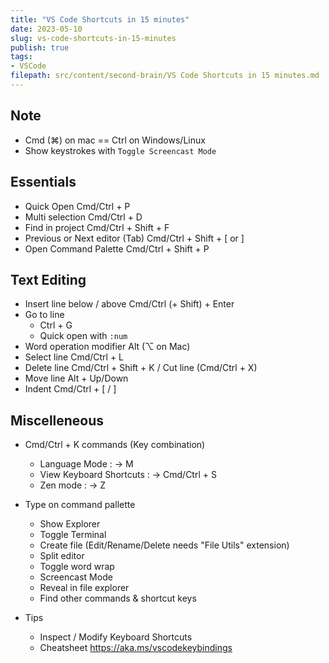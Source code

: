 ```yaml
---
title: "VS Code Shortcuts in 15 minutes"
date: 2023-05-10
slug: vs-code-shortcuts-in-15-minutes
publish: true
tags:
- VSCode
filepath: src/content/second-brain/VS Code Shortcuts in 15 minutes.md
---
```


## Note

* Cmd (⌘) on mac == Ctrl on Windows/Linux
* Show keystrokes with `Toggle Screencast Mode`

## Essentials

* Quick Open
  Cmd/Ctrl + P
* Multi selection
  Cmd/Ctrl + D
* Find in project
  Cmd/Ctrl + Shift + F
* Previous or Next editor (Tab)
  Cmd/Ctrl + Shift + \[ or ]
* Open Command Palette
  Cmd/Ctrl + Shift + P

## Text Editing

* Insert line below / above
  Cmd/Ctrl (+ Shift) + Enter
* Go to line
  * Ctrl + G
  * Quick open with `:num`
* Word operation modifier
  Alt (⌥ on Mac)
* Select line
  Cmd/Ctrl + L
* Delete line
  Cmd/Ctrl + Shift + K / Cut line (Cmd/Ctrl + X)
* Move line
  Alt + Up/Down
* Indent
  Cmd/Ctrl + \[ / ]

## Miscelleneous

* Cmd/Ctrl + K commands (Key combination)
  * Language Mode : -> M
  * View Keyboard Shortcuts : -> Cmd/Ctrl + S
  * Zen mode : -> Z

* Type on command pallette
  * Show Explorer
  * Toggle Terminal
  * Create file (Edit/Rename/Delete needs "File Utils" extension)
  * Split editor
  * Toggle word wrap
  * Screencast Mode
  * Reveal in file explorer
  * Find other commands & shortcut keys

* Tips
  * Inspect / Modify Keyboard Shortcuts
  * Cheatsheet https://aka.ms/vscodekeybindings
